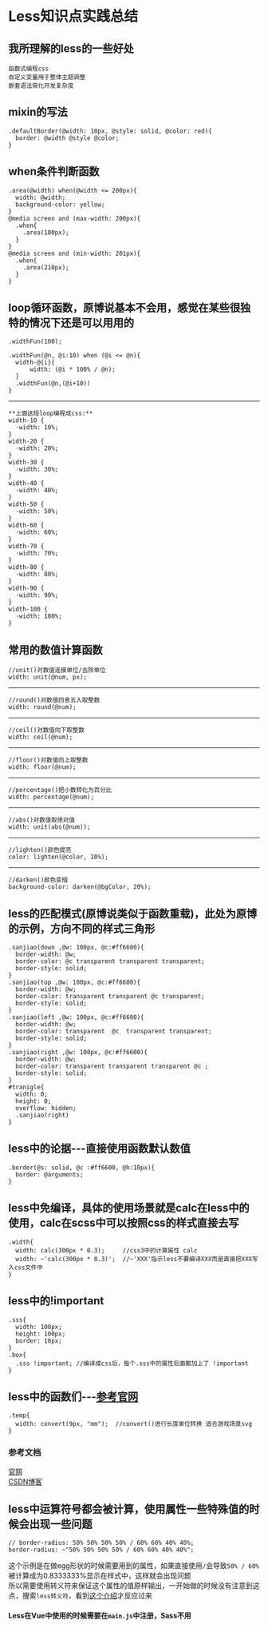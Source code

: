 # Less知识点实践总结

## 我所理解的less的一些好处
	函数式编程css
	自定义变量用于整体主题调整
	嵌套语法简化开发复杂度

## mixin的写法
	.defaultBorder(@width: 10px, @style: solid, @color: red){
	  border: @width @style @color;
	}

## when条件判断函数
	.area(@width) when(@width <= 200px){
	  width: @width;
	  background-color: yellow;
	}
	@media screen and (max-width: 200px){
	  .when{
		.area(100px);
	  }
	}
	@media screen and (min-width: 201px){
	  .when{
		.area(210px);
	  }
	}
	
## loop循环函数，原博说基本不会用，感觉在某些很独特的情况下还是可以用用的
	.widthFun(100);
	 
	.widthFun(@n, @i:10) when (@i <= @n){
	  width-@{i}{
		  width: (@i * 100% / @n);
	  }
	  .widthFun(@n,(@i+10))
	}
---
	**上面这段loop编程成css:**
	width-10 {
	  ·width: 10%;
	}
	width-20 {
	  ·width: 20%;
	}
	width-30 {
	  ·width: 30%;
	}
	width-40 {
	  ·width: 40%;
	}
	width-50 {
	  ·width: 50%;
	}
	width-60 {
	  ·width: 60%;
	}
	width-70 {
	  ·width: 70%;
	}
	width-80 {
	  ·width: 80%;
	}
	width-90 {
	  ·width: 90%;
	}
	width-100 {
	  ·width: 100%;
	}

## 常用的数值计算函数
	//unit()对数值连接单位/去除单位
	width: unit(@num, px);
---
	//round()对数值四舍五入取整数
	width: round(@num);
---
	//ceil()对数值向下取整数
	width: ceil(@num);
---
	//floor()对数值向上取整数
	width: floor(@num);
---
	//percentage()把小数转化为百分比
	width: percentage(@num);
---
	//abs()对数值取绝对值
	width: unit(abs(@num));
---
	//lighten()颜色提亮
	color: lighten(@color, 10%);
---
	//darken()颜色变暗
	background-color: darken(@bgColor, 20%);

## less的匹配模式(原博说类似于函数重载)，此处为原博的示例，方向不同的样式三角形
	.sanjiao(down ,@w: 100px, @c:#ff6600){
	  border-width: @w;
	  border-color: @c transparent transparent transparent;
	  border-style: solid;
	}
	.sanjiao(top ,@w: 100px, @c:#ff6600){
	  border-width: @w;
	  border-color: transparent transparent @c transparent;
	  border-style: solid;
	}
	.sanjiao(left ,@w: 100px, @c:#ff6600){
	  border-width: @w;
	  border-color: transparent  @c  transparent transparent;
	  border-style: solid;
	}
	.sanjiao(right ,@w: 100px, @c:#ff6600){
	  border-width: @w;
	  border-color: transparent transparent transparent @c ;
	  border-style: solid;
	}
	#tranigle{
	  width: 0;
	  height: 0;
	  overflow: hidden;
	  .sanjiao(right)
	}

## less中的论据---直接使用函数默认数值
	.border(@s: solid, @c :#ff6600, @h:10px){
	  border: @arguments;
	}
	
## less中免编译，具体的使用场景就是calc在less中的使用，calc在scss中可以按照css的样式直接去写
	.width{
	  width: calc(300px * 0.3);     //css3中的计算属性 calc
	  width: ~'calc(300px * 0.3)';  //~'XXX'指示less不要编译XXX而是直接把XXX写入css文件中
	}

## less中的!important
	.sss{
	  width: 100px;
	  height: 100px;
	  border: 10px;
	}
	.box{
	  .sss !important; //编译成css后，每个.sss中的属性后面都加上了 !important
	}

## less中的函数们---[参考官网](https://less.bootcss.com/functions/)
	.temp{
	  width: convert(9px, "mm");  //convert()进行长度单位转换 适合游戏场景svg
	}

### 参考文档
[官网](https://less.bootcss.com)</br>
[CSDN博客](https://www.jianshu.com/p/191d1e21f7ed/)


## less中运算符号都会被计算，使用属性一些特殊值的时候会出现一些问题
```
// border-radius: 50% 50% 50% 50% / 60% 60% 40% 40%;
border-radius: ~"50% 50% 50% 50% / 60% 60% 40% 40%";
```
这个示例是在做egg形状的时候需要用到的属性，如果直接使用`/`会导致`50% / 60% `被计算成为0.8333333%显示在样式中，这样就会出现问题  
所以需要使用转义符来保证这个属性的值原样输出，一开始做的时候没有注意到这点，搜索`less转义符`，看到[这个介绍](https://www.cnblogs.com/96net/p/13879749.html)才反应过来  

#### Less在Vue中使用的时候需要在`main.js`中注册，Sass不用